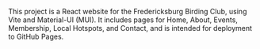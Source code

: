 <!-- Use this file to provide workspace-specific custom instructions to Copilot. For more details, visit https://code.visualstudio.com/docs/copilot/copilot-customization#_use-a-githubcopilotinstructionsmd-file -->

This project is a React website for the Fredericksburg Birding Club, using Vite and Material-UI (MUI). It includes pages for Home, About, Events, Membership, Local Hotspots, and Contact, and is intended for deployment to GitHub Pages.
